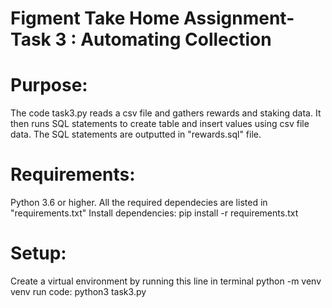 # Figment Take Home Assignment- Task 3 : Automating Collection


# Purpose:
The code task3.py reads a csv file and gathers rewards and staking data. It then runs SQL statements to create table and insert values using csv file data. The SQL statements are outputted in "rewards.sql" file.

# Requirements:
Python 3.6 or higher.
All the required dependecies are listed in "requirements.txt"
Install dependencies:  pip install -r requirements.txt

# Setup:
Create a virtual environment by running this line in terminal
python -m venv venv
run code:  python3 task3.py